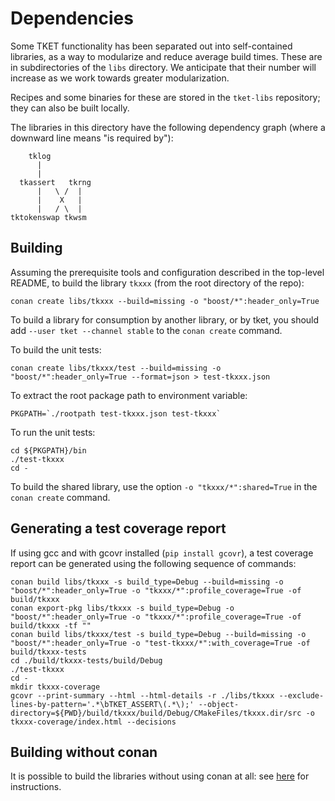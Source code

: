 # Dependencies

Some TKET functionality has been separated out into self-contained libraries,
as a way to modularize and reduce average build times. These are in
subdirectories of the `libs` directory. We anticipate that their number will
increase as we work towards greater modularization.

Recipes and some binaries for these are stored in the `tket-libs` repository;
they can also be built locally.

The libraries in this directory have the following dependency graph (where a
downward line means "is required by"):

        tklog
          |
          |
      tkassert   tkrng
          |   \ /  |
          |    X   |
          |   / \  |
    tktokenswap tkwsm

## Building

Assuming the prerequisite tools and configuration described in the top-level
README, to build the library `tkxxx` (from the root directory of the repo):

```shell
conan create libs/tkxxx --build=missing -o "boost/*":header_only=True
```

To build a library for consumption by another library, or by tket, you should
add `--user tket --channel stable` to the `conan create` command.

To build the unit tests:

```shell
conan create libs/tkxxx/test --build=missing -o "boost/*":header_only=True --format=json > test-tkxxx.json
```

To extract the root package path to environment variable:

```shell
PKGPATH=`./rootpath test-tkxxx.json test-tkxxx`
```

To run the unit tests:

```shell
cd ${PKGPATH}/bin
./test-tkxxx
cd -
```

To build the shared library, use the option `-o "tkxxx/*":shared=True` in the
`conan create` command.

## Generating a test coverage report

If using gcc and with gcovr installed (`pip install gcovr`), a test coverage
report can be generated using the following sequence of commands:

```shell
conan build libs/tkxxx -s build_type=Debug --build=missing -o "boost/*":header_only=True -o "tkxxx/*":profile_coverage=True -of build/tkxxx
conan export-pkg libs/tkxxx -s build_type=Debug -o "boost/*":header_only=True -o "tkxxx/*":profile_coverage=True -of build/tkxxx -tf ""
conan build libs/tkxxx/test -s build_type=Debug --build=missing -o "boost/*":header_only=True -o "test-tkxxx/*":with_coverage=True -of build/tkxxx-tests
cd ./build/tkxxx-tests/build/Debug
./test-tkxxx
cd -
mkdir tkxxx-coverage
gcovr --print-summary --html --html-details -r ./libs/tkxxx --exclude-lines-by-pattern='.*\bTKET_ASSERT\(.*\);' --object-directory=${PWD}/build/tkxxx/build/Debug/CMakeFiles/tkxxx.dir/src -o tkxxx-coverage/index.html --decisions
```

## Building without conan

It is possible to build the libraries without using conan at all: see
[here](../build-without-conan.md) for instructions.
